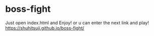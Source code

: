 # boss-fight
 
Just open index.html and Enjoy!
 or u can enter the next link and play!
https://shuhitsuji.github.io/boss-fight/
